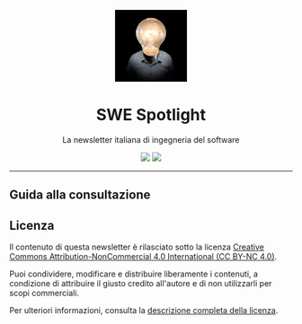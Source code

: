 <div align="center">

![SWE Spotlight](assets/images/logo.jpg)

# SWE Spotlight

La newsletter italiana di ingegneria del software

<img src="https://img.shields.io/badge/Edizione-Mensile-green">
<img src="https://img.shields.io/badge/Iscritti-423-blue">

</div>

---

## Guida alla consultazione

## Licenza

Il contenuto di questa newsletter è rilasciato sotto la licenza [Creative Commons Attribution-NonCommercial 4.0 International (CC BY-NC 4.0)](https://creativecommons.org/licenses/by-nc/4.0/).

Puoi condividere, modificare e distribuire liberamente i contenuti, a condizione di attribuire il giusto credito all'autore e di non utilizzarli per scopi commerciali.

Per ulteriori informazioni, consulta la [descrizione completa della licenza](https://creativecommons.org/licenses/by-nc/4.0/).
